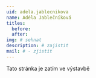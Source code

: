```yaml
---
uid: adela.jablecnikova
name: Adéla Jablečníková
titles:
  before: 
  after:
img: # sehnat
description: # zajistit
mail: # - zjistit
---
```


Tato stránka je zatím ve výstavbě
